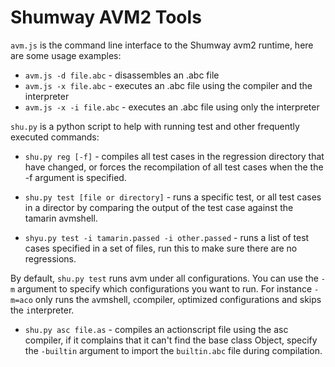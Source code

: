 Shumway AVM2 Tools
==================

`avm.js` is the command line interface to the Shumway avm2 runtime, here are some usage examples:

* `avm.js -d file.abc` - disassembles an .abc file
* `avm.js -x file.abc` - executes an .abc file using the compiler and the interpreter
* `avm.js -x -i file.abc` - executes an .abc file using only the interpreter

`shu.py` is a python script to help with running test and other frequently executed commands:

* `shu.py reg [-f]` - compiles all test cases in the regression directory that have changed, or forces the recompilation of all test cases when the the -f argument is specified.

* `shu.py test [file or directory]` - runs a specific test, or all test cases in a director by comparing the output of the test case against the tamarin avmshell.

* `shyu.py test -i tamarin.passed -i other.passed` - runs a list of test cases specified in a set of files, run this to make sure there are no regressions.

By default, `shu.py test` runs avm under all configurations. You can use the `-m` argument to specify which configurations you want to run. For instance `-m=aco` only runs the `a`vmshell, `c`compiler, `o`ptimized configurations and skips the `i`nterpreter.

* `shu.py asc file.as` - compiles an actionscript file using the asc compiler, if it complains that it can't find the base class Object, specify the `-builtin` argument to import the `builtin.abc` file during compilation.
